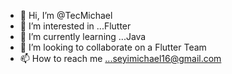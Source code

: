 - 👋 Hi, I’m @TecMichael
- 👀 I’m interested in ...Flutter
- 🌱 I’m currently learning ...Java
- 💞️ I’m looking to collaborate on a Flutter Team
- 📫 How to reach me ...seyimichael16@gmail.com

<!---
TecMichael/TecMichael is a ✨ special ✨ repository because its `README.md` (this file) appears on your GitHub profile.
You can click the Preview link to take a look at your changes.
--->
